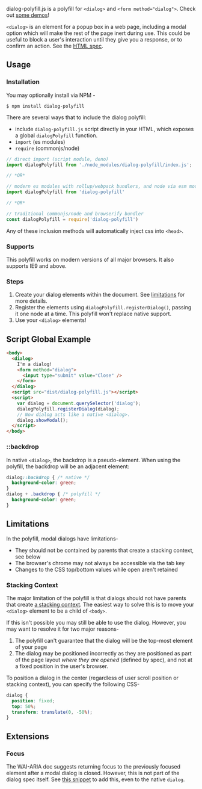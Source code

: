 dialog-polyfill.js is a polyfill for `<dialog>` and `<form method="dialog">`.
Check out [some demos](http://demo.agektmr.com/dialog/)!

`<dialog>` is an element for a popup box in a web page, including a modal option which will make the rest of the page inert during use.
This could be useful to block a user's interaction until they give you a response, or to confirm an action.
See the [HTML spec](https://html.spec.whatwg.org/multipage/forms.html#the-dialog-element).

## Usage

### Installation

You may optionally install via NPM -

    $ npm install dialog-polyfill


There are several ways that to include the dialog polyfill:

* include `dialog-polyfill.js` script directly in your HTML, which exposes a global `dialogPolyfill` function.
* `import` (es modules)
* `require` (commonjs/node)


```javascript
// direct import (script module, deno)
import dialogPolyfill from './node_modules/dialog-polyfill/index.js';

// *OR*

// modern es modules with rollup/webpack bundlers, and node via esm module
import dialogPolyfill from 'dialog-polyfill'

// *OR*

// traditional commonjs/node and browserify bundler
const dialogPolyfill = require('dialog-polyfill')
```

Any of these inclusion methods will automatically inject css into `<head>`.


### Supports

This polyfill works on modern versions of all major browsers. It also supports IE9 and above.

### Steps

1. Create your dialog elements within the document. See [limitations](#limitations) for more details.
2. Register the elements using `dialogPolyfill.registerDialog()`, passing it one node at a time. This polyfill won't replace native support.
3. Use your `<dialog>` elements!

## Script Global Example

```html
<body>
  <dialog>
    I'm a dialog!
    <form method="dialog">
      <input type="submit" value="Close" />
    </form>
  </dialog>
  <script src="dist/dialog-polyfill.js"></script>
  <script>
    var dialog = document.querySelector('dialog');
    dialogPolyfill.registerDialog(dialog);
    // Now dialog acts like a native <dialog>.
    dialog.showModal();
  </script>
</body>
```

### ::backdrop

In native `<dialog>`, the backdrop is a pseudo-element.
When using the polyfill, the backdrop will be an adjacent element:

```css
dialog::backdrop { /* native */
  background-color: green;
}
dialog + .backdrop { /* polyfill */
  background-color: green;
}
```

## Limitations

In the polyfill, modal dialogs have limitations-

- They should not be contained by parents that create a stacking context, see below
- The browser's chrome may not always be accessible via the tab key
- Changes to the CSS top/bottom values while open aren't retained

### Stacking Context

The major limitation of the polyfill is that dialogs should not have parents that create [a stacking context](https://developer.mozilla.org/en-US/docs/Web/CSS/CSS_Positioning/Understanding_z_index/The_stacking_context).
The easiest way to solve this is to move your `<dialog>` element to be a child of `<body>`.

If this isn't possible you may still be able to use the dialog.
However, you may want to resolve it for two major reasons-

1. The polyfill can't guarantee that the dialog will be the top-most element of your page
2. The dialog may be positioned incorrectly as they are positioned as part of the page layout _where they are opened_ (defined by spec), and not at a fixed position in the user's browser.

To position a dialog in the center (regardless of user scroll position or stacking context), you can specify the following CSS-

```css
dialog {
  position: fixed;
  top: 50%;
  transform: translate(0, -50%);
}
```

## Extensions

### Focus

The WAI-ARIA doc suggests returning focus to the previously focused element after a modal dialog is closed.
However, this is not part of the dialog spec itself.
See [this snippet](https://gist.github.com/samthor/babe9fad4a65625b301ba482dad284d1) to add this, even to the native `dialog`.
